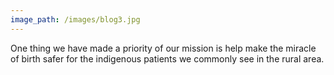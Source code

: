 ```yaml
---
image_path: /images/blog3.jpg
---
```


One thing we have made a priority of our mission is help make the miracle of birth safer for the indigenous patients we commonly see in the rural area.